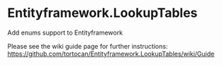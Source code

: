 # Entityframework.LookupTables
Add enums support to Entityframework

Please see the wiki guide page for further instructions:
https://github.com/tortocan/Entityframework.LookupTables/wiki/Guide
